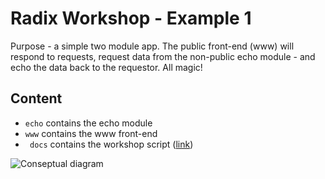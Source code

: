 # Radix Workshop - Example 1

Purpose - a simple two module app. The public front-end (www) will respond to requests, request data from the non-public echo module - and echo the data back to the requestor. All magic! 
 
 
## Content

* ```echo``` contains the echo module
* ```www``` contains the www front-end
* ``` docs``` contains the workshop script ([link](./docs/workshop.md))


![Conseptual diagram](./docs/smalldiagram.png)
